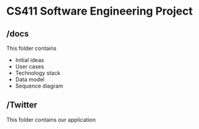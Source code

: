 # CS411 Software Engineering Project

## /docs
This folder contains
- Initial ideas
- User cases
- Technology stack
- Data model
- Sequence diagram


## /Twitter
This folder contains our application

